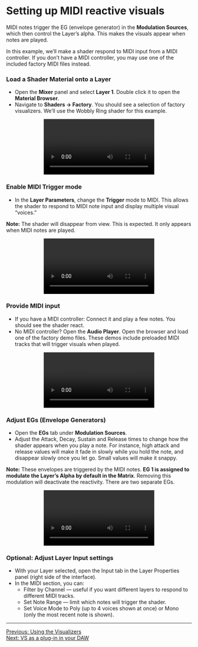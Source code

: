 # Setting up MIDI reactive visuals

MIDI notes trigger the EG (envelope generator) in the **Modulation Sources**, which then control the Layer’s alpha. This makes the visuals appear when notes are played.

In this example, we’ll make a shader respond to MIDI input from a MIDI controller. If you don’t have a MIDI controller, you may use one of the included factory MIDI files instead.

### Load a Shader Material onto a Layer

- Open the **Mixer** panel and select **Layer 1**. Double click it to open the **Material Browser**.
- Navigate to **Shaders → Factory**. You should see a selection of factory visualizers. We’ll use the Wobbly Ring shader for this example.

<div style="text-align: center;">
<figure style="text-align: center;">
  <video src="https://github.com/imaginando/imaginando.github.io/blob/master/vs/vs2/videos/example-3-shader.mp4?raw=true" controls></video>
  <figcaption style="font-size: 0.9em;"></figcaption>
</figure>
</div>

### Enable MIDI Trigger mode 

- In the **Layer Parameters**, change the **Trigger** mode to MIDI. This allows the shader to respond to MIDI note input and display multiple visual “voices.”

**Note:** The shader will disappear from view. This is expected. It only appears when MIDI notes are played.

<div style="text-align: center;">
<figure style="text-align: center;">
  <video src="https://github.com/imaginando/imaginando.github.io/blob/master/vs/vs2/videos/example-3-trigger-mode.mp4?raw=true" controls></video>
  <figcaption style="font-size: 0.9em;"></figcaption>
</figure>
</div>

### Provide MIDI input 

- If you have a MIDI controller: Connect it and play a few notes. You should see the shader react. 
- No MIDI controller? Open the **Audio Player**. Open the browser and load one of the factory demo files. These demos include preloaded MIDI tracks that will trigger visuals when played.

<div style="text-align: center;">
<figure style="text-align: center;">
  <video src="https://github.com/imaginando/imaginando.github.io/blob/master/vs/vs2/videos/example-3-midi.mp4?raw=true" controls></video>
  <figcaption style="font-size: 0.9em;"></figcaption>
</figure>
</div>

### Adjust EGs (Envelope Generators)

- Open the **EGs** tab under **Modulation Sources**.
- Adjust the Attack, Decay, Sustain and Release times to change how the shader appears when you play a note. For instance, high attack and release values will make it fade in slowly while you hold the note, and disappear slowly once you let go. Small values will make it snappy.

**Note:** These envelopes are triggered by the MIDI notes. **EG 1 is assigned to modulate the Layer’s Alpha by default in the Matrix**. Removing this modulation will deactivate the reactivity. There are two separate EGs.

<div style="text-align: center;">
<figure style="text-align: center;">
  <video src="https://github.com/imaginando/imaginando.github.io/blob/master/vs/vs2/videos/example-3-eg.mp4?raw=true" controls></video>
  <figcaption style="font-size: 0.9em;"></figcaption>
</figure>
</div>

### Optional: Adjust Layer Input settings 
- With your Layer selected, open the Input tab in the Layer Properties panel (right side of the interface).
- In the MIDI section, you can: 
    - Filter by Channel — useful if you want different layers to respond to different MIDI tracks. 
    - Set Note Range — limit which notes will trigger the shader. 
    - Set Voice Mode to Poly (up to 4 voices shown at once) or Mono (only the most recent note is shown).

***
[Previous: Using the Visualizers](visualizers)<br>
[Next: VS as a plug-in in your DAW](vs-plugin)